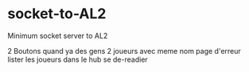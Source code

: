# socket-to-AL2
Minimum socket server to AL2

2 Boutons quand ya des gens
2 joueurs avec meme nom
page d'erreur
lister les joueurs dans le hub
se de-readier
